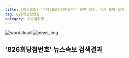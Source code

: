 ```yaml
---
title: (이슈클립) '**826회당첨번호**' 관련 이슈, 기사 모아 보기
tag: 826회당첨번호
category: 이슈클리핑
---
```

![wordcloud](https://s3.ap-northeast-2.amazonaws.com/lyrics101-wordcloud/2018-09-30-1538253361.png)
![news_img](https://user-images.githubusercontent.com/42597476/44507050-1206f400-a6e4-11e8-8d98-7ffbfebb353f.png)
## **'**826회당첨번호**'** 뉴스속보 검색결과

